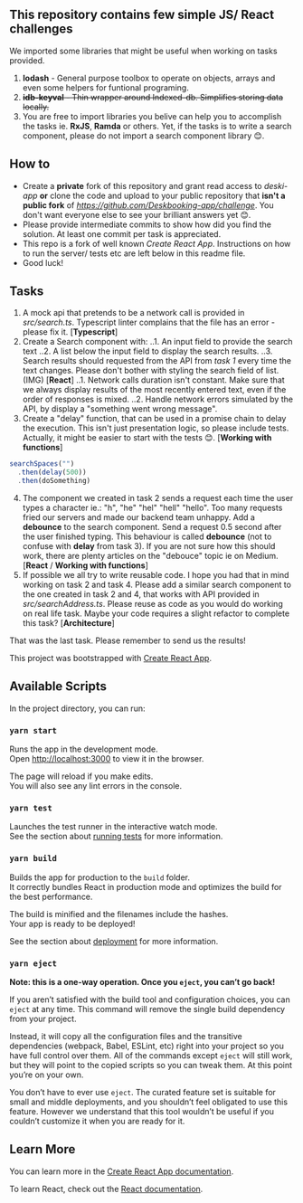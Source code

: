 ## This repository contains few simple JS/ React challenges

We imported some libraries that might be useful when working on tasks provided. 
1. **lodash** - General purpose toolbox to operate on objects, arrays and even some helpers for funtional programing.
2. ~~**idb-keyval** - Thin wrapper around Indexed-db. Simplifies storing data locally.~~
3. You are free to import libraries you belive can help you to accomplish the tasks ie. **RxJS**, **Ramda** or others. Yet, if the tasks is to write a search component, please do not import a search component library 😊.

## How to
* Create a **private** fork of this repository and grant read access to *deski-app* **or** clone the code and upload to your public repository that **isn't a public fork** of *https://github.com/Deskbooking-app/challenge*. You don't want everyone else to see your brilliant answers yet 😊.
* Please provide intermediate commits to show how did you find the solution. At least one commit per task is appreciated.
* This repo is a fork of well known *Create React App*. Instructions on how to run the server/ tests etc are left below in this readme file.
* Good luck!


## Tasks
1. A mock api that pretends to be a network call is provided in *src/search.ts*. Typescript linter complains that the file has an error - please fix it. [**Typescript**]
2. Create a Search component with:
..1. An input field to provide the search text
..2. A list below the input field to display the search results. 
..3. Search results should requested from the API from *task 1* every time the text changes. Please don't bother with styling the search field of list. (IMG) [**React**]
..1. Network calls duration isn't constant. Make sure that we always display results of the most recently entered text, even if the order of responses is mixed.
..2. Handle network errors simulated by the API, by display a "something went wrong message".
3. Create a "delay" function, that can be used in a promise chain to delay the execution. This isn't just presentation logic, so please include tests. Actually, it might be easier to start with the tests 😊. [**Working with functions**]
```javascript
searchSpaces("")
  .then(delay(500))
  .then(doSomething)
```
4. The component we created in task 2 sends a request each time the user types a character ie.: "h", "he" "hel" "hell" "hello". Too many requests fried our servers and made our backend team unhappy. Add a **debounce** to the search component. Send a request 0.5 second after the user finished typing. This behaviour is called **debounce** (not to confuse with **delay** from task 3). If you are not sure how this should work, there are plenty articles on the "debouce" topic ie on Medium. [**React** / **Working with functions**]
5. If possible we all try to write reusable code. I hope you had that in mind working on task 2 and task 4. Please add a similar search component to the one created in task 2 and 4, that works with API provided in *src/searchAddress.ts*. Please reuse as code as you would do working on real life task. Maybe your code requires a slight refactor to complete this task? [**Architecture**]

That was the last task. Please remember to send us the results!



This project was bootstrapped with [Create React App](https://github.com/facebook/create-react-app).

## Available Scripts

In the project directory, you can run:

### `yarn start`

Runs the app in the development mode.<br />
Open [http://localhost:3000](http://localhost:3000) to view it in the browser.

The page will reload if you make edits.<br />
You will also see any lint errors in the console.

### `yarn test`

Launches the test runner in the interactive watch mode.<br />
See the section about [running tests](https://facebook.github.io/create-react-app/docs/running-tests) for more information.

### `yarn build`

Builds the app for production to the `build` folder.<br />
It correctly bundles React in production mode and optimizes the build for the best performance.

The build is minified and the filenames include the hashes.<br />
Your app is ready to be deployed!

See the section about [deployment](https://facebook.github.io/create-react-app/docs/deployment) for more information.

### `yarn eject`

**Note: this is a one-way operation. Once you `eject`, you can’t go back!**

If you aren’t satisfied with the build tool and configuration choices, you can `eject` at any time. This command will remove the single build dependency from your project.

Instead, it will copy all the configuration files and the transitive dependencies (webpack, Babel, ESLint, etc) right into your project so you have full control over them. All of the commands except `eject` will still work, but they will point to the copied scripts so you can tweak them. At this point you’re on your own.

You don’t have to ever use `eject`. The curated feature set is suitable for small and middle deployments, and you shouldn’t feel obligated to use this feature. However we understand that this tool wouldn’t be useful if you couldn’t customize it when you are ready for it.

## Learn More

You can learn more in the [Create React App documentation](https://facebook.github.io/create-react-app/docs/getting-started).

To learn React, check out the [React documentation](https://reactjs.org/).
